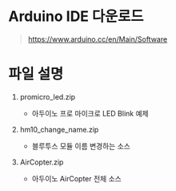 ﻿# Arduino IDE 다운로드
  > https://www.arduino.cc/en/Main/Software

# 파일 설명
  1. promicro_led.zip
     * 아두이노 프로 마이크로 LED Blink 예제
  2. hm10_change_name.zip
     * 블루투스 모듈 이름 변경하는 소스

  3. AirCopter.zip
     * 아두이노 AirCopter 전체 소스
